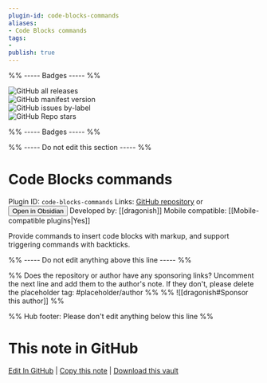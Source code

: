 ```yaml
---
plugin-id: code-blocks-commands
aliases:
- Code Blocks commands
tags: 
- 
publish: true
---
```


%% ----- Badges ----- %%

![GitHub all releases](https://img.shields.io/github/downloads/dragonish/code-blocks-commands/total?color=573E7A&logo=github&style=for-the-badge)   
![GitHub manifest version](https://img.shields.io/github/manifest-json/v/dragonish/code-blocks-commands?color=573E7A&logo=github&style=for-the-badge)   
![GitHub issues by-label](https://img.shields.io/github/issues/dragonish/code-blocks-commands/help%20wanted?color=573E7A&logo=github&style=for-the-badge)   
![GitHub Repo stars](https://img.shields.io/github/stars/dragonish/code-blocks-commands?color=573E7A&logo=github&style=for-the-badge)

%% ----- Badges ----- %%

%% ----- Do not edit this section ----- %%

# Code Blocks commands

Plugin ID: `code-blocks-commands`
Links: [GitHub repository](https://github.com/dragonish/code-blocks-commands) or [<button id=HH>Open in Obsidian</button>](obsidian://show-plugin?id=code-blocks-commands)
Developed by: [[dragonish]]
Mobile compatible: [[Mobile-compatible plugins|Yes]]

Provide commands to insert code blocks with markup, and support triggering commands with backticks.

%% ----- Do not edit anything above this line ----- %% 

%% Does the repository or author have any sponsoring links? Uncomment the next line and add them to the author's note. If they don't, please delete the placeholder tag: #placeholder/author %%
%% ![[dragonish#Sponsor this author]] %%

%% Hub footer: Please don't edit anything below this line %%

# This note in GitHub

<span class="git-footer">[Edit In GitHub](https://github.dev/obsidian-community/obsidian-hub/blob/main/02%20-%20Community%20Expansions/02.05%20All%20Community%20Expansions/Plugins/code-blocks-commands.md "git-hub-edit-note") | [Copy this note](https://raw.githubusercontent.com/obsidian-community/obsidian-hub/main/02%20-%20Community%20Expansions/02.05%20All%20Community%20Expansions/Plugins/code-blocks-commands.md "git-hub-copy-note") | [Download this vault](https://github.com/obsidian-community/obsidian-hub/archive/refs/heads/main.zip "git-hub-download-vault") </span>
